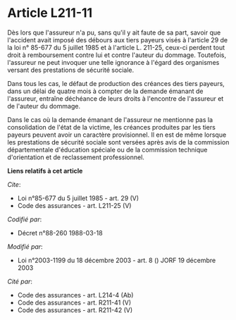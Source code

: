 # Article L211-11

Dès lors que l'assureur n'a pu, sans qu'il y ait faute de sa part, savoir que l'accident avait imposé des débours aux tiers
payeurs visés à l'article 29 de la loi n° 85-677 du 5 juillet 1985 et à l'article L. 211-25, ceux-ci perdent tout droit à
remboursement contre lui et contre l'auteur du dommage. Toutefois, l'assureur ne peut invoquer une telle ignorance à l'égard
des organismes versant des prestations de sécurité sociale. 

Dans tous les cas, le défaut de production des créances des tiers payeurs, dans un délai de quatre mois à compter de la
demande émanant de l'assureur, entraîne déchéance de leurs droits à l'encontre de l'assureur et de l'auteur du dommage. 

Dans le cas où la demande émanant de l'assureur ne mentionne pas la consolidation de l'état de la victime, les créances
produites par les tiers payeurs peuvent avoir un caractère provisionnel. Il en est de même lorsque les prestations de
sécurité sociale sont versées après avis de la commission départementale d'éducation spéciale ou de la commission technique
d'orientation et de reclassement professionnel.

**Liens relatifs à cet article**

_Cite_:

  - Loi n°85-677 du 5 juillet 1985 - art. 29 (V)
  - Code des assurances - art. L211-25 (V)

_Codifié par_:

  - Décret n°88-260 1988-03-18

_Modifié par_:

  - Loi n°2003-1199 du 18 décembre 2003 - art. 8 () JORF 19 décembre 2003

_Cité par_:

  - Code des assurances - art. L214-4 (Ab)
  - Code des assurances - art. R211-41 (V)
  - Code des assurances - art. R211-42 (V)
